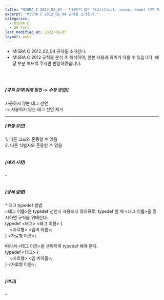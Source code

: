 ```yaml
---
title: "MISRA C 2012_02_04 - 사용하지 않는 태그(struct, union, enum) 선언 제거"
excerpt: "MISRA C 2012_02_04 규칙을 소개한다."
categories:
  - MISRA C
  - SW Test
last_modified_at: 2022-08-07
layout: post
---
```

- MISRA C 2012_02_04 규칙을 소개한다.
- MISRA C 2012 규칙을 분석 후 해석하여, 원본 내용과 의미가 다를 수 있습니다. 해당 부분 피드백 주시면 반영하겠습니다. 
<br>
<br>



<h5>
    [규칙 요약(위배 원인 -&gt; 수정 방법)]
</h5>
<p>
    사용하지 않는 태그 선언
    <br>
    -&gt; 사용하지 않는 태그 선언 제거
</p>
<hr>
<h5>
    [위험 요인]
</h5>
<p>
    1. 다른 코드와 혼동할 수 있음
    <br>
    2. 다른 식별자와 혼동할 수 있음
    <br>
    &nbsp;
</p>
<h5>
    [예외 사항]
</h5>
<p>
    -
    <br>
    &nbsp;
</p>
<h5>
    [상세 설명]
</h5>
<p>
    * 태그 typedef 방법
    <br>
    &lt;태그 이름&gt;은 typedef 선언시 사용되지 않으므로, typedef 할 때 &lt;태그 이름&gt;을 명시하면 규칙을 위배한다.
    <br>
    typedef &lt;태그&gt; &lt;태그 이름&gt; {
    <br>
    &nbsp; &nbsp; &lt;자료형&gt; &lt;멤버 이름&gt;;
    <br>
    } &lt;자료형 이름&gt;;
</p>
<p>
    따라서 &lt;태그 이름&gt;을 생략하여 typedef 해야 한다.
    <br>
    typedef &lt;태그&gt; {
    <br>
    &nbsp; &nbsp; &lt;자료형&gt; &lt;멤 버이름&gt;;
    <br>
    } &lt;자료형 이름&gt;;
    <br>
    &nbsp;
</p>
<h5>
    [비고]
</h5>
<p>
    -
</p>